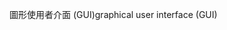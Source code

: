 <span data-ttu-id="bf343-101">圖形使用者介面 (GUI)</span><span class="sxs-lookup"><span data-stu-id="bf343-101">graphical user interface (GUI)</span></span>